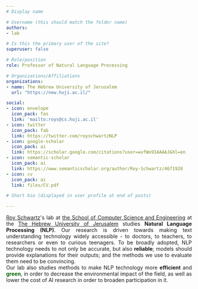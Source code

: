 ```yaml
---
# Display name

# Username (this should match the folder name)
authors:
- lab

# Is this the primary user of the site?
superuser: false

# Role/position
role: Professor of Natural Language Processing

# Organizations/Affiliations
organizations:
- name: The Hebrew University of Jerusalem
  url: "https://new.huji.ac.il/"

social:
- icon: envelope
  icon_pack: fas
  link: 'mailto:roys@cs.huji.ac.il'
- icon: twitter
  icon_pack: fab
  link: https://twitter.com/royschwartzNLP
- icon: google-scholar
  icon_pack: ai
  link: https://scholar.google.com/citations?user=wvfWo9IAAAAJ&hl=en
- icon: semantic-scholar
  icon_pack: ai
  link: https://www.semanticscholar.org/author/Roy-Schwartz/4671928
- icon: cv
  icon_pack: ai
  link: files/CV.pdf

# Short bio (displayed in user profile at end of posts)

---
```

<div style='text-align:justify'>
<a href='author/roy-schwartz/'>Roy Schwartz</a>'s lab at <a href='http://www.cs.huji.ac.il' target='_blank'>the School of Computer Science and Engineering</a> at the <a href='http://www.huji.ac.il/' target='_blank'>The Hebrew University of Jerusalem</a> studies <b>Natural Language Processing (NLP)</b>. Our research is driven towards making text understanding technology widely accessible - to doctors, to teachers, to researchers or even to curious teenagers. To be broadly adopted, NLP technology needs to not only be accurate, but also <b>reliable</b>; models should provide explanations for their outputs; and the methods we use to evaluate them need to be convincing. <br> Our lab also studies methods to make NLP technology more <b>efficient</b> and <span style='color:darkgreen'><b>green</b></span>, in order to decrease the environmental impact of the field, as well as lower the cost of AI research in order to broaden participation in it.
</div>

